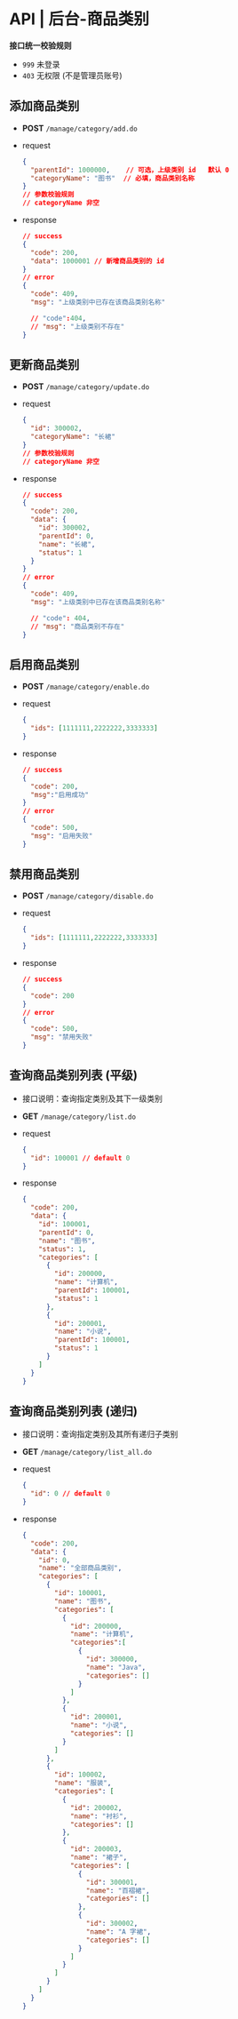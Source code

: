 # API | 后台-商品类别

**接口统一校验规则**

- `999` 未登录
- `403` 无权限 (不是管理员账号)

## 添加商品类别

- **POST** `/manage/category/add.do`
- request

  ```json
  {
    "parentId": 1000000,    // 可选，上级类别 id   默认 0
    "categoryName": "图书"  // 必填，商品类别名称
  }
  // 参数校验规则
  // categoryName 非空
  ```
- response

  ```json
  // success
  {
    "code": 200,
    "data": 1000001 // 新增商品类别的 id
  }
  // error
  {
    "code": 409,
    "msg": "上级类别中已存在该商品类别名称"

    // "code":404,
    // "msg": "上级类别不存在"
  }
  ```

## 更新商品类别

- **POST** `/manage/category/update.do`
- request

  ```json
  {
    "id": 300002,
    "categoryName": "长裙"
  }
  // 参数校验规则
  // categoryName 非空
  ```
- response

  ```json
  // success
  {
    "code": 200,
    "data": {
      "id": 300002,
      "parentId": 0,
      "name": "长裙",
      "status": 1
    }
  }
  // error
  {
    "code": 409,
    "msg": "上级类别中已存在该商品类别名称"

    // "code": 404,
    // "msg": "商品类别不存在"
  }
  ```

## 启用商品类别

- **POST** `/manage/category/enable.do`
- request

  ```json
  {
    "ids": [1111111,2222222,3333333]
  }
  ```
- response

  ```json
  // success
  {
    "code": 200,
    "msg":"启用成功"
  }
  // error
  {
    "code": 500,
    "msg": "启用失败"
  }
  ```

## 禁用商品类别

- **POST** `/manage/category/disable.do`
- request

  ```json
  {
    "ids": [1111111,2222222,3333333]
  }
  ```
- response

  ```json
  // success
  {
    "code": 200
  }
  // error
  {
    "code": 500,
    "msg": "禁用失败"
  }
  ```

## 查询商品类别列表 (平级)

- 接口说明：查询指定类别及其下一级类别
- **GET** `/manage/category/list.do`
- request

  ```json
  {
    "id": 100001 // default 0
  }
  ```
- response

  ```json
  {
    "code": 200,
    "data": {
      "id": 100001,
      "parentId": 0,
      "name": "图书",
      "status": 1,
      "categories": [
        {
          "id": 200000,
          "name": "计算机",
          "parentId": 100001,
          "status": 1
        },
        {
          "id": 200001,
          "name": "小说",
          "parentId": 100001,
          "status": 1
        }
      ]
    }
  }
  ```

## 查询商品类别列表 (递归)

- 接口说明：查询指定类别及其所有递归子类别
- **GET** `/manage/category/list_all.do`
- request

  ```json
  {
    "id": 0 // default 0
  }
  ```
- response

  ```json
  {
    "code": 200,
    "data": {
      "id": 0,
      "name": "全部商品类别",
      "categories": [
        {
          "id": 100001,
          "name": "图书",
          "categories": [
            {
              "id": 200000,
              "name": "计算机",
              "categories":[
                {
                  "id": 300000,
                  "name": "Java",
                  "categories": []
                }
              ]
            },
            {
              "id": 200001,
              "name": "小说",
              "categories": []
            }
          ]
        },
        {
          "id": 100002,
          "name": "服装",
          "categories": [
            {
              "id": 200002,
              "name": "衬衫",
              "categories": []
            },
            {
              "id": 200003,
              "name": "裙子",
              "categories": [
                {
                  "id": 300001,
                  "name": "百褶裙",
                  "categories": []
                },
                {
                  "id": 300002,
                  "name": "A 字裙",
                  "categories": []
                }
              ]
            }
          ]
        }
      ]
    }
  }
  ```
